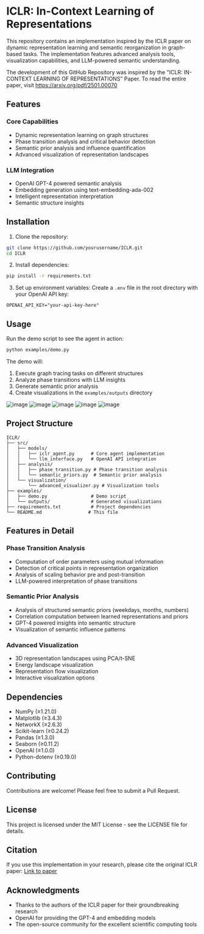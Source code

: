 # ICLR: In-Context Learning of Representations

This repository contains an implementation inspired by the ICLR paper on dynamic representation learning and semantic reorganization in graph-based tasks. The implementation features advanced analysis tools, visualization capabilities, and LLM-powered semantic understanding.

The development of this GitHub Repository was inspired by the "ICLR: IN-CONTEXT LEARNING OF REPRESENTATIONS" Paper. To read the entire paper, visit https://arxiv.org/pdf/2501.00070 

## Features

### Core Capabilities
- Dynamic representation learning on graph structures
- Phase transition analysis and critical behavior detection
- Semantic prior analysis and influence quantification
- Advanced visualization of representation landscapes

### LLM Integration
- OpenAI GPT-4 powered semantic analysis
- Embedding generation using text-embedding-ada-002
- Intelligent representation interpretation
- Semantic structure insights

## Installation

1. Clone the repository:
```bash
git clone https://github.com/yourusername/ICLR.git
cd ICLR
```

2. Install dependencies:
```bash
pip install -r requirements.txt
```

3. Set up environment variables:
Create a `.env` file in the root directory with your OpenAI API key:
```
OPENAI_API_KEY="your-api-key-here"
```

## Usage

Run the demo script to see the agent in action:
```bash
python examples/demo.py
```

The demo will:
1. Execute graph tracing tasks on different structures
2. Analyze phase transitions with LLM insights
3. Generate semantic prior analysis
4. Create visualizations in the `examples/outputs` directory

![image](https://github.com/user-attachments/assets/d8decd84-8c0a-460c-9f7d-9024c2b8462f)
![image](https://github.com/user-attachments/assets/c4108b95-c29b-4d65-9052-1d5954b07680)
![image](https://github.com/user-attachments/assets/92c3bcf3-ed94-44aa-a7ea-0b8d33b726df)
![image](https://github.com/user-attachments/assets/9f5c5c74-412b-4d1a-a4ef-710191f4fe3f)
![image](https://github.com/user-attachments/assets/e3b5658b-018e-46ef-bd4a-d67dc66fb2f1)




## Project Structure

```
ICLR/
├── src/
│   ├── models/
│   │   ├── iclr_agent.py      # Core agent implementation
│   │   └── llm_interface.py   # OpenAI API integration
│   ├── analysis/
│   │   ├── phase_transition.py # Phase transition analysis
│   │   └── semantic_priors.py  # Semantic prior analysis
│   └── visualization/
│       └── advanced_visualizer.py # Visualization tools
├── examples/
│   ├── demo.py                # Demo script
│   └── outputs/               # Generated visualizations
├── requirements.txt           # Project dependencies
└── README.md                 # This file
```

## Features in Detail

### Phase Transition Analysis
- Computation of order parameters using mutual information
- Detection of critical points in representation organization
- Analysis of scaling behavior pre and post-transition
- LLM-powered interpretation of phase transitions

### Semantic Prior Analysis
- Analysis of structured semantic priors (weekdays, months, numbers)
- Correlation computation between learned representations and priors
- GPT-4 powered insights into semantic structure
- Visualization of semantic influence patterns

### Advanced Visualization
- 3D representation landscapes using PCA/t-SNE
- Energy landscape visualization
- Representation flow visualization
- Interactive visualization options

## Dependencies
- NumPy (≥1.21.0)
- Matplotlib (≥3.4.3)
- NetworkX (≥2.6.3)
- Scikit-learn (≥0.24.2)
- Pandas (≥1.3.0)
- Seaborn (≥0.11.2)
- OpenAI (≥1.0.0)
- Python-dotenv (≥0.19.0)

## Contributing
Contributions are welcome! Please feel free to submit a Pull Request.

## License
This project is licensed under the MIT License - see the LICENSE file for details.

## Citation
If you use this implementation in your research, please cite the original ICLR paper:
[Link to paper](https://arxiv.org/abs/paper_id)

## Acknowledgments
- Thanks to the authors of the ICLR paper for their groundbreaking research
- OpenAI for providing the GPT-4 and embedding models
- The open-source community for the excellent scientific computing tools
